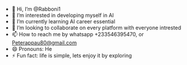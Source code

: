 - 👋 Hi, I’m @Rabboni1
- 👀 I’m interested in developing myself in AI 
- 🌱 I’m currently learning AI career essential 
- 💞️ I’m looking to collaborate on every platform with everyone intrested
- 📫 How to reach me by whatsapp +233546395470, or Peterappau80@gmail.com
- 😄 Pronouns: He
- ⚡ Fun fact: life is simple, lets enjoy it by exploring

<!---
Rabboni1/Rabboni1 is a ✨ special ✨ repository because its `README.md` (this file) appears on your GitHub profile.
You can click the Preview link to take a look at your changes.
--->
